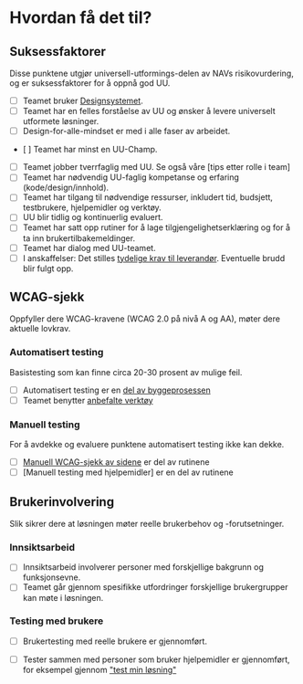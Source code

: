 # Hvordan få det til?

## Suksessfaktorer
Disse punktene utgjør universell-utformings-delen av NAVs risikovurdering, og er suksessfaktorer for å oppnå god UU.

- [ ] Teamet bruker [Designsystemet](https://design.nav.no/).
- [ ] Teamet har en felles forståelse av UU og ønsker å levere universelt utformete løsninger.
- [ ] Design-for-alle-mindset er med i alle faser av arbeidet.
- [ ] Teamet har minst en UU-Champ.
- [ ] Teamet jobber tverrfaglig med UU. Se også våre [tips etter rolle i team]
- [ ] Teamet har nødvendig UU-faglig kompetanse og erfaring (kode/design/innhold). 
- [ ] Teamet har tilgang til nødvendige ressurser, inkludert tid, budsjett, testbrukere, hjelpemidler og verktøy.
- [ ] UU blir tidlig og kontinuerlig evaluert.
- [ ] Teamet  har satt opp rutiner for å lage tilgjengelighetserklæring og for å ta inn brukertilbakemeldinger.
- [ ] Teamet har dialog med UU-teamet.
- [ ] I anskaffelser: Det stilles [tydelige krav til leverandør](hva-gjelder/krav-til-anskaffelseer.md). Eventuelle brudd blir fulgt opp.

## WCAG-sjekk
Oppfyller dere WCAG-kravene (WCAG 2.0 på nivå A og AA), møter dere aktuelle lovkrav. 

### Automatisert testing
Basistesting som kan finne circa 20-30 prosent av mulige feil.

- [ ] Automatisert testing er en [del av byggeprosessen](https://github.com/navikt/uu-testing)
- [ ] Teamet benytter [anbefalte verktøy](/hvordan-faa-det-til/UU-testing/automatisert-test/README.md)

### Manuell testing
For å avdekke og evaluere punktene automatisert testing ikke kan dekke.

- [ ] [Manuell WCAG-sjekk av sidene](hvordan-faa-det-til/UU-testing/manuell-testing/README.md) er del av rutinene
- [ ] [Manuell testing med hjelpemidler] er en del av rutinene

## Brukerinvolvering
Slik sikrer dere at løsningen møter reelle brukerbehov og -forutsetninger.

### Innsiktsarbeid

- [ ] Innsiktsarbeid involverer personer med forskjellige bakgrunn og funksjonsevne.
- [ ] Teamet går gjennom spesifikke utfordringer forskjellige brukergrupper kan møte i løsningen.

### Testing med brukere

- [ ] Brukertesting med reelle brukere er gjennomført.
- [ ] Tester sammen med personer som bruker hjelpemidler er gjennomført, for eksempel gjennom ["test min løsning"](/hvordan-faa-det-til/UU-testing/brukertesting/test-min-løsning.md)

